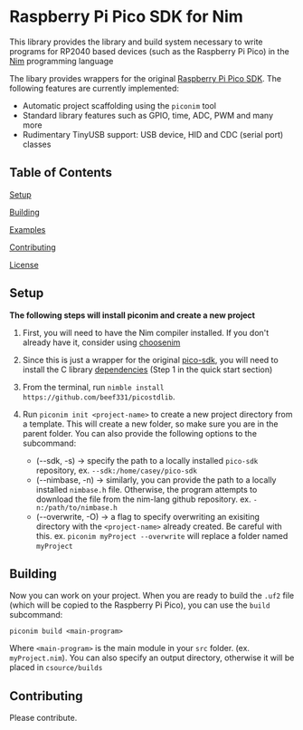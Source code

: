 # Raspberry Pi Pico SDK for Nim

This library provides the library and build system necessary to write programs for RP2040 based devices (such as the Raspberry Pi Pico) in the [Nim](https://nim-lang.org/) programming language

The libary provides wrappers for the original [Raspberry Pi Pico
SDK](https://github.com/raspberrypi/pico-sdk). The following features are 
currently implemented:

* Automatic project scaffolding using the `piconim` tool
* Standard library features such as GPIO, time, ADC, PWM and many more
* Rudimentary TinyUSB support: USB device, HID and CDC (serial port) classes


## Table of Contents

[Setup](##Setup)

[Building](##Building)

[Examples](examples)

[Contributing](##Contributing)

[License](LICENSE)

## Setup

**The following steps will install piconim and create a new project**

1. First, you will need to have the Nim compiler installed. If you don't already 
have it, consider using [choosenim](https://github.com/dom96/choosenim)

2. Since this is just a wrapper for the original 
[pico-sdk](https://github.com/raspberrypi/pico-sdk), you will need to install the C 
library [dependencies](https://github.com/raspberrypi/pico-sdk#quick-start-your-own-project) 
(Step 1 in the quick start section)

3. From the terminal, run `nimble install https://github.com/beef331/picostdlib`.

4. Run `piconim init <project-name>` to create a new project directory from a 
template. This will create a new folder, so make sure you are in the parent folder.
You can also provide the following options to the subcommand:
    - (--sdk, -s) -> specify the path to a locally installed `pico-sdk` repository, 
    ex.  `--sdk:/home/casey/pico-sdk`
    - (--nimbase, -n) -> similarly, you can provide the path to a locally installed 
    `nimbase.h` file. Otherwise, the program attempts to download the file from
    the nim-lang github repository. ex. `-n:/path/to/nimbase.h`
    - (--overwrite, -O) -> a flag to specify overwriting an exisiting directory 
    with the `<project-name>` already created. Be careful with this. 
    ex. `piconim myProject --overwrite` will replace a folder named `myProject`

## Building

Now you can work on your project. When you are ready to build the `.uf2` file 
(which will be copied to the Raspberry Pi Pico), you can use the `build` subcommand:

`piconim build <main-program>`

Where `<main-program>` is the main module in your `src` folder. (ex. `myProject.nim`). 
You can also specify an output directory, otherwise it will be placed in `csource/builds`

## Contributing

Please contribute.
